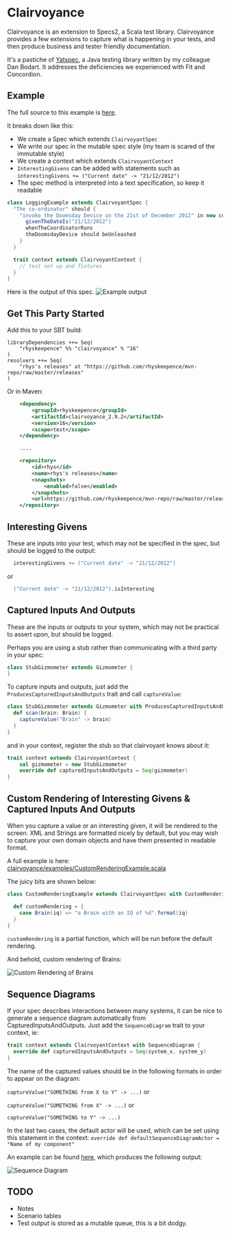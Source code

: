 Clairvoyance
============

Clairvoyance is an extension to Specs2, a Scala test library. Clairvoyance provides a few extensions to capture what is happening in your tests, and then produce business and tester friendly documentation.

It's a pastiche of [Yatspec](http://code.google.com/p/yatspec), a Java testing library written by my colleague Dan Bodart. It addresses the deficiencies we experienced with Fit and Concordion.

Example
-------

The full source to this example is [here](https://github.com/rhyskeepence/clairvoyance/blob/master/src/test/scala/clairvoyance/examples/LoggingExample.scala).

It breaks down like this:

* We create a Spec which extends `ClairvoyantSpec`
* We write our spec in the mutable spec style (my team is scared of the immutable style)
* We create a context which extends `ClairvoyantContext`
* `InterestingGivens` can be added with statements such as `interestingGivens += ("Current date" -> "21/12/2012")`
* The spec method is interpreted into a text specification, so keep it readable

```scala
class LoggingExample extends ClairvoyantSpec {
  "The co-ordinator" should {
    "invoke the Doomsday Device on the 21st of December 2012" in new context {
      givenTheDateIs("21/12/2012")
      whenTheCoordinatorRuns
      theDoomsdayDevice should beUnleashed
    }
  }

  trait context extends ClairvoyantContext {
    // test set up and fixtures
  }
}
```

Here is the output of this spec.
![Example output](http://github.com/rhyskeepence/clairvoyance/raw/master/doc/example-output.jpg)

Get This Party Started
----------------------

Add this to your SBT build:

    libraryDependencies ++= Seq(
        "rhyskeepence" %% "clairvoyance" % "16"
    )
    resolvers ++= Seq(
        "rhys's releases" at "https://github.com/rhyskeepence/mvn-repo/raw/master/releases"
    )

Or in Maven:

```xml
    <dependency>
        <groupId>rhyskeepence</groupId>
        <artifactId>clairvoyance_2.9.2</artifactId>
        <version>16</version>
        <scope>test</scope>
    </dependency>

    ....

    <repository>
        <id>rhys</id>
        <name>rhys's releases</name>
        <snapshots>
            <enabled>false</enabled>
        </snapshots>
        <url>https://github.com/rhyskeepence/mvn-repo/raw/master/releases</url>
    </repository>
```

Interesting Givens
------------------

These are inputs into your test, which may not be specified in the spec, but should be logged to the output:

```scala
  interestingGivens += ("Current date" -> "21/12/2012")
```

or

```scala
  ("Current date" -> "21/12/2012").isInteresting
```


Captured Inputs And Outputs
---------------------------

These are the inputs or outputs to your system, which may not be practical to assert upon, but should be logged.

Perhaps you are using a stub rather than communicating with a third party in your spec:

```scala
class StubGizmometer extends Gizmometer {
}
```

To capture inputs and outputs, just add the `ProducesCapturedInputsAndOutputs` trait and call `captureValue`:

```scala
class StubGizmometer extends Gizmometer with ProducesCapturedInputsAndOutputs {
  def scan(brain: Brain) {
    captureValue("Brain" -> brain)
  }
}
```

and in your context, register the stub so that clairvoyant knows about it:

```scala
trait context extends ClairvoyantContext {
    val gizmometer = new StubGizmometer
    override def capturedInputsAndOutputs = Seq(gizmometer)
}
```

Custom Rendering of Interesting Givens & Captured Inputs And Outputs
--------------------------------------------------------------------

When you capture a value or an interesting given, it will be rendered to the screen. XML and Strings are formatted nicely by default, but you may wish to capture your own domain objects and have them presented in readable format.

A full example is here: [clairvoyance/examples/CustomRenderingExample.scala](https://github.com/rhyskeepence/clairvoyance/blob/master/src/test/scala/clairvoyance/examples/CustomRenderingExample.scala)

The juicy bits are shown below:

```scala
class CustomRenderingExample extends ClairvoyantSpec with CustomRendering {

  def customRendering = {
    case Brain(iq) => "a Brain with an IQ of %d".format(iq)
  }
}
```

`customRendering` is a partial function, which will be run before the default rendering.

And behold, custom rendering of Brains:

![Custom Rendering of Brains](http://github.com/rhyskeepence/clairvoyance/raw/master/doc/custom-rendering.jpg)

Sequence Diagrams
-----------------

If your spec describes interactions between many systems, it can be nice to generate a sequence diagram automatically from CapturedInputsAndOutputs. Just add the `SequenceDiagram` trait to your context, ie:

```scala
trait context extends ClairvoyantContext with SequenceDiagram {
  override def capturedInputsAndOutputs = Seq(system_x, system_y)
}
```

The name of the captured values should be in the following formats in order to appear on the diagram:

`captureValue("SOMETHING from X to Y" -> ...)` or

`captureValue("SOMETHING from X" -> ...)` or

`captureValue("SOMETHING to Y" -> ...)`

In the last two cases, the default actor will be used, which can be set using this statement in the context:
`override def defaultSequenceDiagramActor = "Name of my component"`

An example can be found [here](https://github.com/rhyskeepence/clairvoyance/blob/master/src/test/scala/clairvoyance/examples/SequenceDiagramExample.scala),
which produces the following output:

![Sequence Diagram](http://github.com/rhyskeepence/clairvoyance/raw/master/doc/sequence.jpg)

TODO
----

* Notes
* Scenario tables
* Test output is stored as a mutable queue, this is a bit dodgy.

